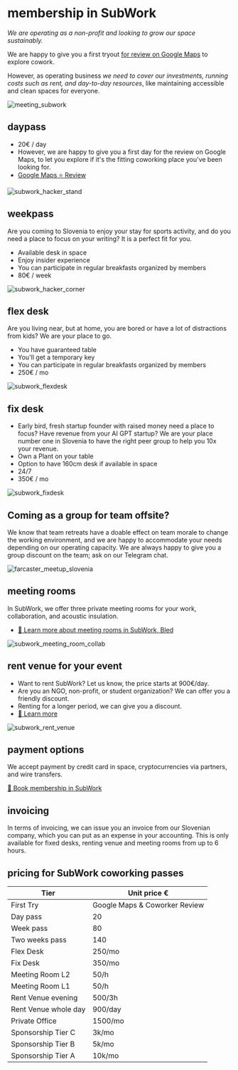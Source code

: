 # membership in SubWork

_We are operating as a non-profit and looking to grow our space sustainably._

We are happy to give you a first tryout [for review on Google Maps](https://g.page/r/CWs7EEKFN9-zEBE/review) to explore cowork. 

However, as operating business _we need to cover our investments, running costs such as rent, and day-to-day resources_, like maintaining accessible and clean spaces for everyone.

![meeting_subwork](pics/subwork_meeting.png.webp)

daypass
---
- 20€ / day
- However, we are happy to give you a first day for the review on Google Maps, to let you explore if it's the fitting coworking place you've been looking for.
- [Google Maps ⭐️ Review](https://g.page/r/CWs7EEKFN9-zEBE/review)

![subwork_hacker_stand](pics/subwork_hacker_stand.png.webp)

weekpass
---
Are you coming to Slovenia to enjoy your stay for sports activity, and do you need a place to focus on your writing? It is a perfect fit for you. 
- Available desk in space
- Enjoy insider experience
- You can participate in regular breakfasts organized by members
- 80€ / week

![subwork_hacker_corner](pics/subwork_hacker_zoom.png.webp)

flex desk
---
Are you living near, but at home, you are bored or have a lot of distractions from kids? We are your place to go.
- You have guaranteed table
- You'll get a temporary key
- You can participate in regular breakfasts organized by members
- 250€ / mo

![subwork_flexdesk](pics/subwork_flexdesk.jpeg)

fix desk
---

- Early bird, fresh startup founder with raised money need a place to focus? Have revenue from your AI GPT startup? We are your place number one in Slovenia to have the right peer group to help you 10x your revenue.
- Own a Plant on your table
- Option to have 160cm desk if available in space
- 24/7
- 350€ / mo

![subwork_fixdesk](pics/subwork_fixdesk.jpeg)

Coming as a group for team offsite?
---
We know that team retreats have a doable effect on team morale to change the working environment, and we are happy to accommodate your needs depending on our operating capacity. We are always happy to give you a group discount on the team; ask on our Telegram chat.

![farcaster_meetup_slovenia](pics/subwork_farcaster_meetup.webp)

meeting rooms
---
In SubWork, we offer three private meeting rooms for your work, collaboration, and acoustic insulation.
- [📖 Learn more about meeting rooms in SubWork, Bled](./book-meeting-room-bled.md)

![subwork_meeting_room_collab](pics/subwork_meeting_collab.png.webp)

rent venue for your event
---

- Want to rent SubWork? Let us know, the price starts at 900€/day. 
- Are you an NGO, non-profit, or student organization? We can offer you a friendly discount.
- Renting for a longer period, we can give you a discount.
- [📖 Learn more](./rent-subwork-venue-in-bled.md)

![subwork_rent_venue](pics/subwork_venue.png.webp)

payment options
---
We accept payment by credit card in space, cryptocurrencies via partners, and wire transfers. 

[📖 Book membership in SubWork](./book-subwork.md)

invoicing
---
In terms of invoicing, we can issue you an invoice from our Slovenian company, which you can put as an expense in your accounting. This is only available for fixed desks, renting venue and meeting rooms from up to 6 hours.

pricing for SubWork coworking passes
---

| Tier | Unit price € | 
| --- | --- | 
| First Try | Google Maps & Coworker Review  
| Day pass | 20 
| Week pass | 80 
| Two weeks pass | 140 
| Flex Desk | 250/mo 
| Fix Desk | 350/mo
| Meeting Room L2 | 50/h 
| Meeting Room L1 | 50/h
| Rent Venue evening | 500/3h
| Rent Venue whole day | 900/day
| Private Office | 1500/mo
| Sponsorship Tier C | 3k/mo
| Sponsorship Tier B | 5k/mo
| Sponsorship Tier A | 10k/mo 

